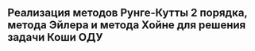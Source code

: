 ## Реализация методов Рунге-Кутты 2 порядка, метода Эйлера и метода Хойне для решения задачи Коши ОДУ
